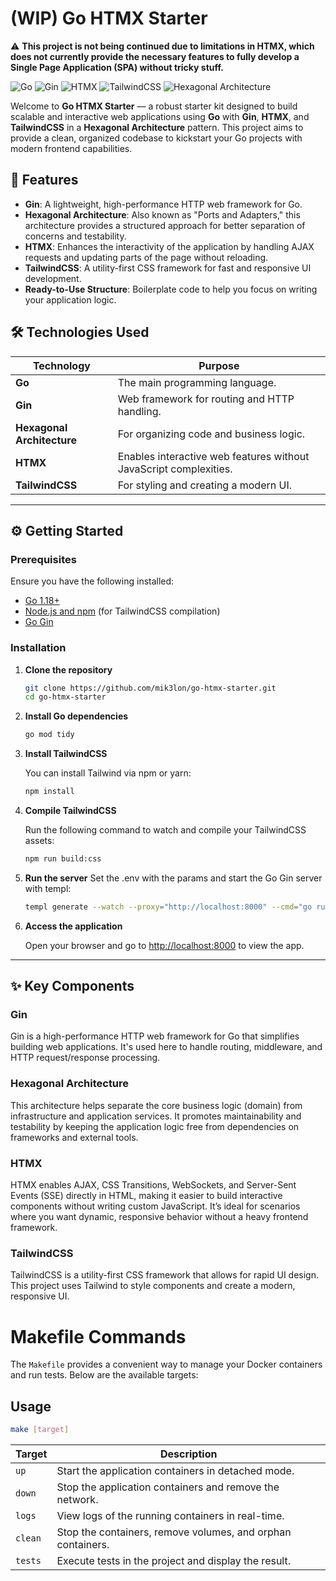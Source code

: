 # (WIP) Go HTMX Starter

⚠️ **This project is not being continued due to limitations in HTMX, which does not currently provide the necessary features to fully develop a Single Page Application (SPA) without tricky stuff.**


![Go](https://img.shields.io/badge/Go-1.18+-blue.svg)
![Gin](https://img.shields.io/badge/Gin-Framework-blue.svg)
![HTMX](https://img.shields.io/badge/HTMX-JS-orange.svg)
![TailwindCSS](https://img.shields.io/badge/TailwindCSS-v3.0-green.svg)
![Hexagonal Architecture](https://img.shields.io/badge/Architecture-Hexagonal-blueviolet.svg)

Welcome to **Go HTMX Starter** — a robust starter kit designed to build scalable and interactive web applications using **Go** with **Gin**, **HTMX**, and **TailwindCSS** in a **Hexagonal Architecture** pattern. This project aims to provide a clean, organized codebase to kickstart your Go projects with modern frontend capabilities.

## 🚀 Features

- **Gin**: A lightweight, high-performance HTTP web framework for Go.
- **Hexagonal Architecture**: Also known as "Ports and Adapters," this architecture provides a structured approach for better separation of concerns and testability.
- **HTMX**: Enhances the interactivity of the application by handling AJAX requests and updating parts of the page without reloading.
- **TailwindCSS**: A utility-first CSS framework for fast and responsive UI development.
- **Ready-to-Use Structure**: Boilerplate code to help you focus on writing your application logic.

## 🛠️ Technologies Used

| Technology           | Purpose                                        |
|----------------------|------------------------------------------------|
| **Go**               | The main programming language.                 |
| **Gin**              | Web framework for routing and HTTP handling.   |
| **Hexagonal Architecture** | For organizing code and business logic.   |
| **HTMX**             | Enables interactive web features without JavaScript complexities. |
| **TailwindCSS**      | For styling and creating a modern UI.          |

---

## ⚙️ Getting Started

### Prerequisites

Ensure you have the following installed:

- [Go 1.18+](https://golang.org/doc/go1.18)
- [Node.js and npm](https://nodejs.org/) (for TailwindCSS compilation)
- [Go Gin](https://github.com/gin-gonic/gin)

### Installation

1. **Clone the repository**

    ```bash
    git clone https://github.com/mik3lon/go-htmx-starter.git
    cd go-htmx-starter
    ```

2. **Install Go dependencies**

    ```bash
    go mod tidy
    ```

3. **Install TailwindCSS**

   You can install Tailwind via npm or yarn:

    ```bash
    npm install
    ```

4. **Compile TailwindCSS**

   Run the following command to watch and compile your TailwindCSS assets:

    ```bash
    npm run build:css
    ```

5. **Run the server**
   Set the .env with the params and start the Go Gin server with templ:

    ```bash
    templ generate --watch --proxy="http://localhost:8000" --cmd="go run cmd/web/app/main.go"
    ```

6. **Access the application**

   Open your browser and go to [http://localhost:8000](http://localhost:8000) to view the app.

---

## ✨ Key Components

### Gin

Gin is a high-performance HTTP web framework for Go that simplifies building web applications. It's used here to handle routing, middleware, and HTTP request/response processing.

### Hexagonal Architecture

This architecture helps separate the core business logic (domain) from infrastructure and application services. It promotes maintainability and testability by keeping the application logic free from dependencies on frameworks and external tools.

### HTMX

HTMX enables AJAX, CSS Transitions, WebSockets, and Server-Sent Events (SSE) directly in HTML, making it easier to build interactive components without writing custom JavaScript. It’s ideal for scenarios where you want dynamic, responsive behavior without a heavy frontend framework.

### TailwindCSS

TailwindCSS is a utility-first CSS framework that allows for rapid UI design. This project uses Tailwind to style components and create a modern, responsive UI.


# Makefile Commands

The `Makefile` provides a convenient way to manage your Docker containers and run tests. Below are the available targets:

## Usage

```bash
make [target]
```

| Target | Description                                                        |
|--------|--------------------------------------------------------------------|
| `up`   | Start the application containers in detached mode.                 |
| `down` | Stop the application containers and remove the network.            |
| `logs` | View logs of the running containers in real-time.                  |
| `clean`| Stop the containers, remove volumes, and orphan containers.        |
| `tests`| Execute tests in the project and display the result.               |
